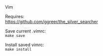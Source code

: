 Vim

Requires:\
https://github.com/ggreer/the_silver_searcher

Save current .vimrc:\
`make save`

Install saved vimrc:\
`make install`
